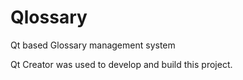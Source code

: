# Qlossary
Qt based Glossary management system 

Qt Creator was used to develop and build this project.
